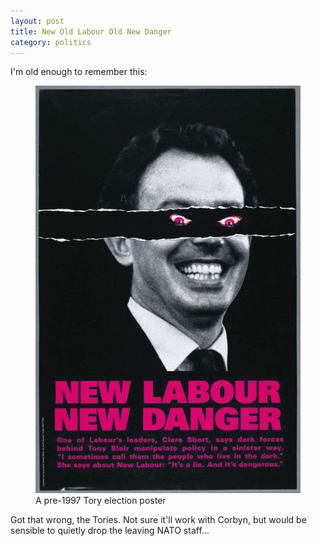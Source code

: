 ```yaml
---
layout: post
title: New Old Labour Old New Danger
category: politics
---
```


I'm old enough to remember this:

<figure>

<img src="/images/new-labour-new-danger.jpg" alt="Poster of Tony Blair with New Labour New Danger caption">

<figcaption class="figcaption">A pre-1997 Tory election poster</figcaption>

</figure>

Got that wrong, the Tories. Not sure it'll work with Corbyn, but would be sensible to quietly drop the leaving NATO staff&hellip;
